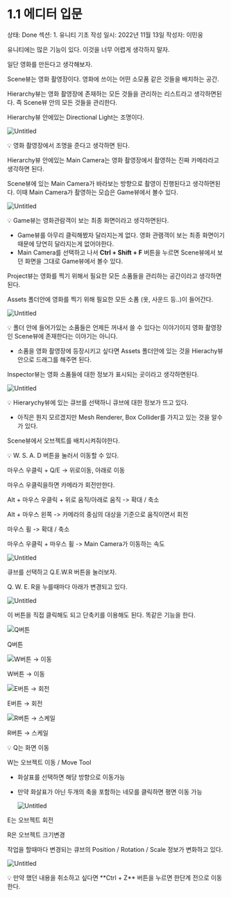 # 1.1 에디터 입문

상태: Done
섹션: 1. 유니티 기초
작성 일시: 2022년 11월 13일
작성자: 이민웅

유니티에는 많은 기능이 있다. 이것을 너무 어렵게 생각하지 말자.

일단 영화를 만든다고 생각해보자.

Scene뷰는 영화 촬영장이다. 영화에 쓰이는 어떤 소모품 같은 것들을 배치하는 공간.

Hierarchy뷰는 영화 촬영장에 존재하는 모든 것들을 관리하는 리스트라고 생각하면된다. 즉 Scene뷰 안의 모든 것들을 관리한다.

Hierarchy뷰 안에있는 Directional Light는 조명이다.

![Untitled](1%201%20%E1%84%8B%E1%85%A6%E1%84%83%E1%85%B5%E1%84%90%E1%85%A5%20%E1%84%8B%E1%85%B5%E1%86%B8%E1%84%86%E1%85%AE%E1%86%AB%20065a05543e1449c49c37386aa5114dd8/Untitled.png)

<aside>
💡 영화 촬영장에서 조명을 준다고 생각하면 된다.

</aside>

Hierarchy뷰 안에있는 Main Camera는 영화 촬영장에서 촬영하는 진짜 카메라라고 생각하면 된다.

Scene뷰에 있는 Main Camera가 바라보는 방향으로 촬영이 진행된다고 생각하면된다. 이때 Main Camera가 촬영하는 모습은 Game뷰에서 볼수 있다.

![Untitled](1%201%20%E1%84%8B%E1%85%A6%E1%84%83%E1%85%B5%E1%84%90%E1%85%A5%20%E1%84%8B%E1%85%B5%E1%86%B8%E1%84%86%E1%85%AE%E1%86%AB%20065a05543e1449c49c37386aa5114dd8/Untitled%201.png)

<aside>
💡 Game뷰는 영화관람객이 보는 최종 화면이라고 생각하면된다.

- Game뷰를 아무리 클릭해봤자 달라지는게 없다. 영화 관램객이 보는 최종 화면이기때문에 당연히 달라지는게 없어야한다.
- Main Camera를 선택하고 나서 **Ctrl + Shift + F** 버튼을 누르면 Scene뷰에서 보던 화면을 그대로 Game뷰에서 볼수 있다.
</aside>

Project뷰는 영화를 찍기 위해서 필요한 모든 소품들을 관리하는 공간이라고 생각하면 된다.

Assets 폴더안에 영화를 찍기 위해 필요한 모든 소폼 (옷, 사운드 등..)이 들어간다. 

![Untitled](1%201%20%E1%84%8B%E1%85%A6%E1%84%83%E1%85%B5%E1%84%90%E1%85%A5%20%E1%84%8B%E1%85%B5%E1%86%B8%E1%84%86%E1%85%AE%E1%86%AB%20065a05543e1449c49c37386aa5114dd8/Untitled%202.png)

<aside>
💡 폴더 안에 들어가있는 소품들은 언제든 꺼내서 쓸 수 있다는 이야기이지 영화 촬영장인 Scene뷰에 존재한다는 이야기는 아니다.

- 소품을 영화 촬영장에 등장시키고 싶다면 Assets 폴더안에 있는 것을 Hierachy뷰 안으로 드래그를 해주면 된다.
</aside>

Inspector뷰는 영화 소품들에 대한 정보가 표시되는 곳이라고 생각하면된다.

![Untitled](1%201%20%E1%84%8B%E1%85%A6%E1%84%83%E1%85%B5%E1%84%90%E1%85%A5%20%E1%84%8B%E1%85%B5%E1%86%B8%E1%84%86%E1%85%AE%E1%86%AB%20065a05543e1449c49c37386aa5114dd8/Untitled%203.png)

<aside>
💡 Hierarychy뷰에 있는 큐브를 선택하니 큐브에 대한 정보가 뜨고 있다.

- 아직은 뭔지 모르겠지만 Mesh Renderer, Box Collider를 가지고 있는 것을 알수가 있다.
</aside>

Scene뷰에서 오브젝트를 배치시켜줘야한다. 

<aside>
💡 W. S. A. D 버튼을 눌러서 이동할 수 있다.

마우스 우클릭 + Q/E -> 위로이동, 아래로 이동

마우스 우클릭을하면 카메라가 회전만한다.

Alt + 마우스 우클릭 + 위로 움직/아래로 움직 -> 확대 / 축소

Alt + 마우스 왼쪽 -> 카메라의 중심의 대상을 기준으로 움직이면서 회전

마우스 휠 -> 확대 / 축소

마우스 우클릭 + 마우스 휠 -> Main Camera가 이동하는 속도

![Untitled](1%201%20%E1%84%8B%E1%85%A6%E1%84%83%E1%85%B5%E1%84%90%E1%85%A5%20%E1%84%8B%E1%85%B5%E1%86%B8%E1%84%86%E1%85%AE%E1%86%AB%20065a05543e1449c49c37386aa5114dd8/Untitled%204.png)

</aside>

큐브를 선택하고 Q.E.W.R 버튼을 눌러보자. 

Q. W. E. R을 누를때마다 아래가 변경되고 있다.

![Untitled](1%201%20%E1%84%8B%E1%85%A6%E1%84%83%E1%85%B5%E1%84%90%E1%85%A5%20%E1%84%8B%E1%85%B5%E1%86%B8%E1%84%86%E1%85%AE%E1%86%AB%20065a05543e1449c49c37386aa5114dd8/Untitled%205.png)

이 버튼을 직접 클릭해도 되고 단축키를 이용해도 된다. 똑같은 기능을 한다.

![Q버튼](1%201%20%E1%84%8B%E1%85%A6%E1%84%83%E1%85%B5%E1%84%90%E1%85%A5%20%E1%84%8B%E1%85%B5%E1%86%B8%E1%84%86%E1%85%AE%E1%86%AB%20065a05543e1449c49c37386aa5114dd8/Untitled%206.png)

Q버튼

![W버튼 → 이동](1%201%20%E1%84%8B%E1%85%A6%E1%84%83%E1%85%B5%E1%84%90%E1%85%A5%20%E1%84%8B%E1%85%B5%E1%86%B8%E1%84%86%E1%85%AE%E1%86%AB%20065a05543e1449c49c37386aa5114dd8/Untitled%207.png)

W버튼 → 이동

![E버튼 → 회전](1%201%20%E1%84%8B%E1%85%A6%E1%84%83%E1%85%B5%E1%84%90%E1%85%A5%20%E1%84%8B%E1%85%B5%E1%86%B8%E1%84%86%E1%85%AE%E1%86%AB%20065a05543e1449c49c37386aa5114dd8/Untitled%208.png)

E버튼 → 회전

![R버튼 → 스케일](1%201%20%E1%84%8B%E1%85%A6%E1%84%83%E1%85%B5%E1%84%90%E1%85%A5%20%E1%84%8B%E1%85%B5%E1%86%B8%E1%84%86%E1%85%AE%E1%86%AB%20065a05543e1449c49c37386aa5114dd8/Untitled%209.png)

R버튼 → 스케일

<aside>
💡 Q는 화면 이동

W는 오브젝트 이동 / Move Tool

- 화살표를 선택하면 해당 방향으로 이동가능
- 만약 화살표가 아닌 두개의 축을 포함하는 네모를 클릭하면 평면 이동 가능
    
    ![Untitled](1%201%20%E1%84%8B%E1%85%A6%E1%84%83%E1%85%B5%E1%84%90%E1%85%A5%20%E1%84%8B%E1%85%B5%E1%86%B8%E1%84%86%E1%85%AE%E1%86%AB%20065a05543e1449c49c37386aa5114dd8/Untitled%2010.png)
    

E는 오브젝트 회전

R은 오브젝트 크기변경

작업을 할때마다 변경되는 큐브의 Position / Rotation / Scale 정보가 변화하고 있다.

![Untitled](1%201%20%E1%84%8B%E1%85%A6%E1%84%83%E1%85%B5%E1%84%90%E1%85%A5%20%E1%84%8B%E1%85%B5%E1%86%B8%E1%84%86%E1%85%AE%E1%86%AB%20065a05543e1449c49c37386aa5114dd8/Untitled%2011.png)

</aside>

<aside>
💡 만약 했던 내용을 취소하고 싶다면 **Ctrl + Z** 버튼을 누르면 한단계 전으로 이동한다.

</aside>